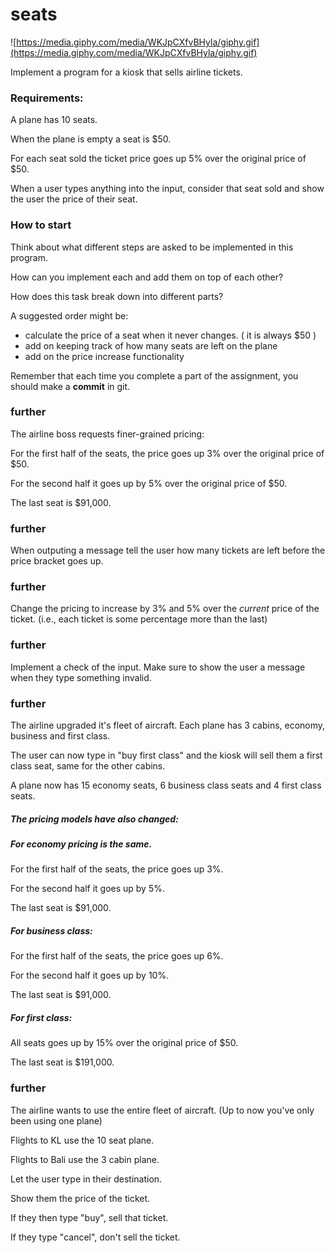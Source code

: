 # seats

![https://media.giphy.com/media/WKJpCXfvBHyla/giphy.gif](https://media.giphy.com/media/WKJpCXfvBHyla/giphy.gif)

Implement a program for a kiosk that sells airline tickets.

### Requirements:

A plane has 10 seats.

When the plane is empty a seat is $50.

For each seat sold the ticket price goes up 5% over the original price of $50.

When a user types anything into the input, consider that seat sold and show the user the price of their seat.

### How to start
Think about what different steps are asked to be implemented in this program.

How can you implement each and add them on top of each other?

How does this task break down into different parts?

A suggested order might be:

- calculate the price of a seat when it never changes. ( it is always $50 )
- add on keeping track of how many seats are left on the plane
- add on the price increase functionality

Remember that each time you complete a part of the assignment, you should make a **commit** in git.

### further
The airline boss requests finer-grained pricing:

For the first half of the seats, the price goes up 3% over the original price of $50.

For the second half it goes up by 5% over the original price of $50.

The last seat is $91,000.

### further
When outputing a message tell the user how many tickets are left before the price bracket goes up.

### further
Change the pricing to increase by 3% and 5% over the *current* price of the ticket. (i.e., each ticket is some percentage more than the last)

### further
Implement a check of the input. Make sure to show the user a message when they type something invalid.

### further
The airline upgraded it's fleet of aircraft. Each plane has 3 cabins, economy, business and first class.

The user can now type in "buy first class" and the kiosk will sell them a first class seat, same for the other cabins.

A plane now has 15 economy seats, 6 business class seats and 4 first class seats.

##### The pricing models have also changed:

##### For economy pricing is the same.

For the first half of the seats, the price goes up 3%.

For the second half it goes up by 5%.

The last seat is $91,000.

##### For business class:

For the first half of the seats, the price goes up 6%.

For the second half it goes up by 10%.

The last seat is $91,000.

##### For first class:

All seats goes up by 15% over the original price of $50.

The last seat is $191,000.

### further
The airline wants to use the entire fleet of aircraft. (Up to now you've only been using one plane)

Flights to KL use the 10 seat plane.

Flights to Bali use the 3 cabin plane.

Let the user type in their destination.

Show them the price of the ticket.

If they then type "buy", sell that ticket.

If they type "cancel", don't sell the ticket.

